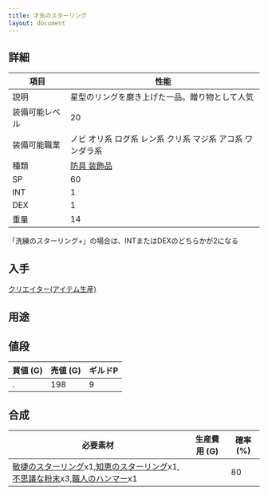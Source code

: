 ```yaml
---
title: 才気のスターリング
layout: document
---
```

## 詳細

|項目|性能|
|---|---|
|説明|星型のリングを磨き上げた一品。贈り物として人気|
|装備可能レベル|20|
|装備可能職業|ノビ オリ系 ログ系 レン系 クリ系 マジ系 アコ系 ワンダラ系|
|種類|[防具 装飾品](防具(装飾品))|
|SP|60|
|INT|1|
|DEX|1|
|重量|14|

「洗練のスターリング+」の場合は、INTまたはDEXのどちらかが2になる

## 入手

[クリエイター(アイテム生産)](クリエイター(アイテム生産))

## 用途

## 値段

|買値 (G)|売値 (G)|ギルドP|
|---|---|---|
|.|198|9|

## 合成

|必要素材|生産費用 (G)|確率 (%)|
|---|---|---|
|[敏捷のスターリング](敏捷のスターリング)x1,[知恵のスターリング](知恵のスターリング)x1,[不思議な粉末](不思議な粉末)x3,[職人のハンマー](職人のハンマー)x1||80|
